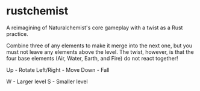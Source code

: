 # rustchemist
A reimagining of Naturalchemist's core gameplay with a twist as a Rust practice.

Combine three of any elements to make it merge into the next one, but you must not leave any elements above the level. The twist, however, is that the four base elements (Air, Water, Earth, and Fire) do not react together!

Up - Rotate
Left/Right - Move
Down - Fall

W - Larger level
S - Smaller level
